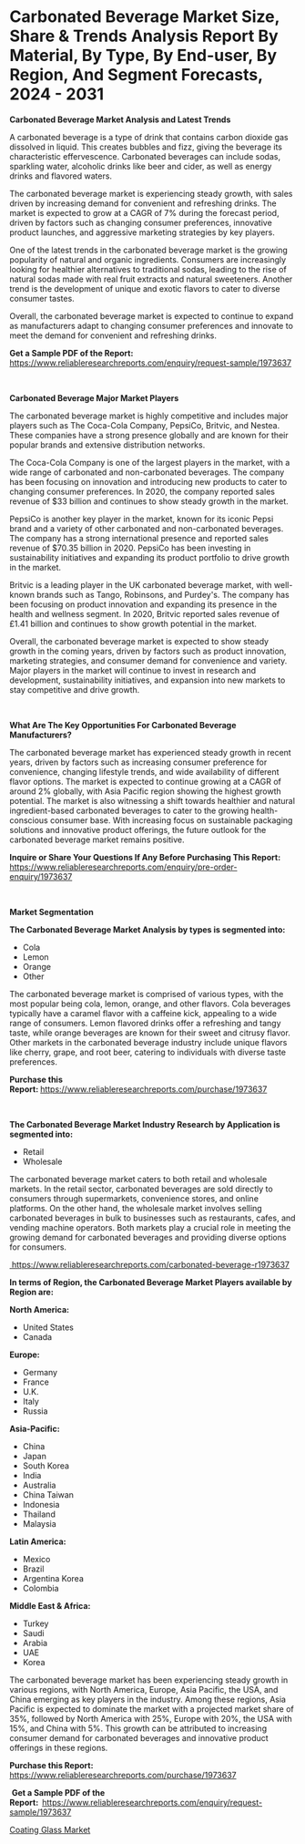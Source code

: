 <p><h1>Carbonated Beverage Market Size, Share & Trends Analysis Report By Material, By Type, By End-user, By Region, And Segment Forecasts, 2024 - 2031</h1></p><p><strong>Carbonated Beverage Market Analysis and Latest Trends</strong></p>
<p><p>A carbonated beverage is a type of drink that contains carbon dioxide gas dissolved in liquid. This creates bubbles and fizz, giving the beverage its characteristic effervescence. Carbonated beverages can include sodas, sparkling water, alcoholic drinks like beer and cider, as well as energy drinks and flavored waters.</p><p>The carbonated beverage market is experiencing steady growth, with sales driven by increasing demand for convenient and refreshing drinks. The market is expected to grow at a CAGR of 7% during the forecast period, driven by factors such as changing consumer preferences, innovative product launches, and aggressive marketing strategies by key players.</p><p>One of the latest trends in the carbonated beverage market is the growing popularity of natural and organic ingredients. Consumers are increasingly looking for healthier alternatives to traditional sodas, leading to the rise of natural sodas made with real fruit extracts and natural sweeteners. Another trend is the development of unique and exotic flavors to cater to diverse consumer tastes.</p><p>Overall, the carbonated beverage market is expected to continue to expand as manufacturers adapt to changing consumer preferences and innovate to meet the demand for convenient and refreshing drinks.</p></p>
<p><strong>Get a Sample PDF of the Report:&nbsp;</strong> <a href="https://www.reliableresearchreports.com/enquiry/request-sample/1973637">https://www.reliableresearchreports.com/enquiry/request-sample/1973637</a></p>
<p>&nbsp;</p>
<p><strong>Carbonated Beverage Major Market Players</strong></p>
<p><p>The carbonated beverage market is highly competitive and includes major players such as The Coca-Cola Company, PepsiCo, Britvic, and Nestea. These companies have a strong presence globally and are known for their popular brands and extensive distribution networks. </p><p>The Coca-Cola Company is one of the largest players in the market, with a wide range of carbonated and non-carbonated beverages. The company has been focusing on innovation and introducing new products to cater to changing consumer preferences. In 2020, the company reported sales revenue of $33 billion and continues to show steady growth in the market.</p><p>PepsiCo is another key player in the market, known for its iconic Pepsi brand and a variety of other carbonated and non-carbonated beverages. The company has a strong international presence and reported sales revenue of $70.35 billion in 2020. PepsiCo has been investing in sustainability initiatives and expanding its product portfolio to drive growth in the market.</p><p>Britvic is a leading player in the UK carbonated beverage market, with well-known brands such as Tango, Robinsons, and Purdey's. The company has been focusing on product innovation and expanding its presence in the health and wellness segment. In 2020, Britvic reported sales revenue of £1.41 billion and continues to show growth potential in the market.</p><p>Overall, the carbonated beverage market is expected to show steady growth in the coming years, driven by factors such as product innovation, marketing strategies, and consumer demand for convenience and variety. Major players in the market will continue to invest in research and development, sustainability initiatives, and expansion into new markets to stay competitive and drive growth.</p></p>
<p>&nbsp;</p>
<p><strong>What Are The Key Opportunities For Carbonated Beverage Manufacturers?</strong></p>
<p><p>The carbonated beverage market has experienced steady growth in recent years, driven by factors such as increasing consumer preference for convenience, changing lifestyle trends, and wide availability of different flavor options. The market is expected to continue growing at a CAGR of around 2% globally, with Asia Pacific region showing the highest growth potential. The market is also witnessing a shift towards healthier and natural ingredient-based carbonated beverages to cater to the growing health-conscious consumer base. With increasing focus on sustainable packaging solutions and innovative product offerings, the future outlook for the carbonated beverage market remains positive.</p></p>
<p><strong>Inquire or Share Your Questions If Any Before Purchasing This Report:</strong> <a href="https://www.reliableresearchreports.com/enquiry/pre-order-enquiry/1973637">https://www.reliableresearchreports.com/enquiry/pre-order-enquiry/1973637</a></p>
<p>&nbsp;</p>
<p><strong>Market Segmentation</strong></p>
<p><strong>The Carbonated Beverage Market Analysis by types is segmented into:</strong></p>
<p><ul><li>Cola</li><li>Lemon</li><li>Orange</li><li>Other</li></ul></p>
<p><p>The carbonated beverage market is comprised of various types, with the most popular being cola, lemon, orange, and other flavors. Cola beverages typically have a caramel flavor with a caffeine kick, appealing to a wide range of consumers. Lemon flavored drinks offer a refreshing and tangy taste, while orange beverages are known for their sweet and citrusy flavor. Other markets in the carbonated beverage industry include unique flavors like cherry, grape, and root beer, catering to individuals with diverse taste preferences.</p></p>
<p><strong>Purchase this Report:&nbsp;</strong><a href="https://www.reliableresearchreports.com/purchase/1973637">https://www.reliableresearchreports.com/purchase/1973637</a></p>
<p>&nbsp;</p>
<p><strong>The Carbonated Beverage Market Industry Research by Application is segmented into:</strong></p>
<p><ul><li>Retail</li><li>Wholesale</li></ul></p>
<p><p>The carbonated beverage market caters to both retail and wholesale markets. In the retail sector, carbonated beverages are sold directly to consumers through supermarkets, convenience stores, and online platforms. On the other hand, the wholesale market involves selling carbonated beverages in bulk to businesses such as restaurants, cafes, and vending machine operators. Both markets play a crucial role in meeting the growing demand for carbonated beverages and providing diverse options for consumers.</p></p>
<p><a href="https://www.reliableresearchreports.com/carbonated-beverage-r1973637">&nbsp;https://www.reliableresearchreports.com/carbonated-beverage-r1973637</a></p>
<p><strong>In terms of Region, the Carbonated Beverage Market Players available by Region are:</strong></p>
<p>
    <p> <strong> North America: </strong>
        <ul>
            <li>United States</li>
            <li>Canada</li>
        </ul>
        </p> 
    <p> <strong> Europe: </strong>
        <ul>
            <li>Germany</li>
            <li>France</li>
            <li>U.K.</li>
            <li>Italy</li>
            <li>Russia</li>
        </ul>
        </p> 
    <p> <strong> Asia-Pacific: </strong>
        <ul>
            <li>China</li>
            <li>Japan</li>
            <li>South Korea</li>
            <li>India</li>
            <li>Australia</li>
            <li>China Taiwan</li>
            <li>Indonesia</li>
            <li>Thailand</li>
            <li>Malaysia</li>
        </ul>
        </p> 
    <p> <strong> Latin America: </strong>
        <ul>
            <li>Mexico</li>
            <li>Brazil</li>
            <li>Argentina Korea</li>
            <li>Colombia</li>
        </ul>
        </p> 
    <p> <strong> Middle East & Africa: </strong>
        <ul>
            <li>Turkey</li>
            <li>Saudi</li>
            <li>Arabia</li>
            <li>UAE</li>
            <li>Korea</li>
        </ul>
    </p>
    </p>
<p><p>The carbonated beverage market has been experiencing steady growth in various regions, with North America, Europe, Asia Pacific, the USA, and China emerging as key players in the industry. Among these regions, Asia Pacific is expected to dominate the market with a projected market share of 35%, followed by North America with 25%, Europe with 20%, the USA with 15%, and China with 5%. This growth can be attributed to increasing consumer demand for carbonated beverages and innovative product offerings in these regions.</p></p>
<p><strong>Purchase this Report: </strong><a href="https://www.reliableresearchreports.com/purchase/1973637">https://www.reliableresearchreports.com/purchase/1973637</a></p>
<p>&nbsp;<strong>Get a Sample PDF of the Report:&nbsp;&nbsp;</strong><a href="https://www.reliableresearchreports.com/enquiry/request-sample/1973637">https://www.reliableresearchreports.com/enquiry/request-sample/1973637</a></p>
<p><strong></strong></p>
<p><p><a href="https://military-diascia-e68.notion.site/Coating-Glass-Market-Size-and-Growth-Market-Segmentation-Regional-and-Country-Breakdowns-and-Mark-446e3ebb993a43e28cef914bb80a979a">Coating Glass Market</a></p></p>